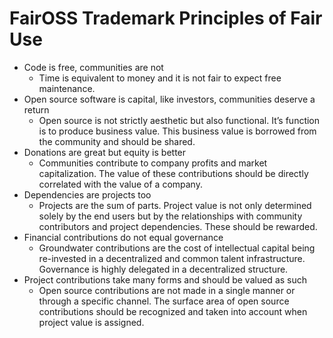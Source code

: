 # FairOSS Trademark Principles of Fair Use

* Code is free, communities are not 
    * Time is equivalent to money and it is not fair to expect free maintenance.
* Open source software is capital, like investors, communities deserve a return
    * Open source is not strictly aesthetic but also functional.  It’s function is to produce business value.  This business value is borrowed from the community and should be shared. 
* Donations are great but equity is better
    * Communities contribute to company profits and market capitalization.  The value of these contributions should be directly correlated with the value of a company. 
* Dependencies are projects too
    * Projects are the sum of parts.  Project value is not only determined solely by the end users but by the relationships with community contributors and project dependencies.  These should be rewarded.  
* Financial contributions do not equal governance
    * Groundwater contributions are the cost of intellectual capital being re-invested in a decentralized and common talent infrastructure.  Governance is highly delegated in a decentralized structure.  
* Project contributions take many forms and should be valued as such
    * Open source contributions are not made in a single manner or through a specific channel.  The surface area of open source contributions should be recognized and taken into account when project value is assigned.
